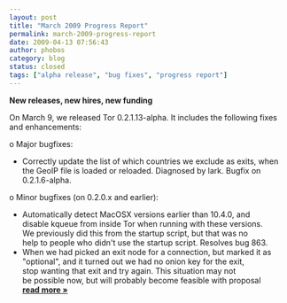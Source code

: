 ```yaml
---
layout: post
title: "March 2009 Progress Report"
permalink: march-2009-progress-report
date: 2009-04-13 07:56:43
author: phobos
category: blog
status: closed
tags: ["alpha release", "bug fixes", "progress report"]
---
```


**New releases, new hires, new funding**

On March 9, we released Tor 0.2.1.13-alpha. It includes the following fixes and enhancements:

o Major bugfixes:  
 - Correctly update the list of which countries we exclude as exits, when the GeoIP file is loaded or reloaded. Diagnosed by lark. Bugfix on 0.2.1.6-alpha.

o Minor bugfixes (on 0.2.0.x and earlier):  
 - Automatically detect MacOSX versions earlier than 10.4.0, and  
 disable kqueue from inside Tor when running with these versions.  
 We previously did this from the startup script, but that was no  
 help to people who didn't use the startup script. Resolves bug 863.  
 - When we had picked an exit node for a connection, but marked it as  
 "optional", and it turned out we had no onion key for the exit,  
 stop wanting that exit and try again. This situation may not  
 be possible now, but will probably become feasible with proposal [**read more »**](https://blog.torproject.org/blog/march-2009-progress-report)

